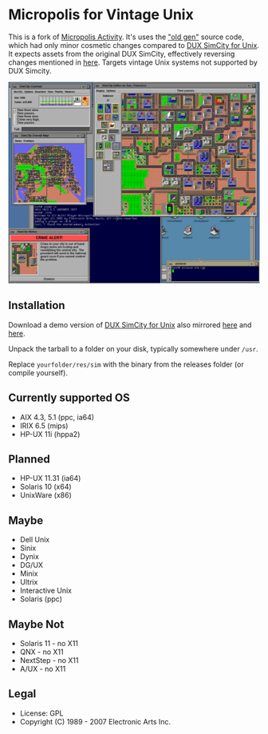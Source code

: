 # Micropolis for Vintage Unix

This is a fork of [Micropolis Activity](https://github.com/SimHacker/micropolis/tree/master/micropolis-activity). It's uses the ["old gen"](https://wiki.laptop.org/go/Micropolis#Old_Generation:_C_TCL/Tk_Micropolis) source code, which had only minor cosmetic changes compared to [DUX SimCity for Unix](https://web.archive.org/web/19970714233606/http://www.dux.com/simctyux.html). It expects assets from the original DUX SimCity, effectively reversing changes mentioned in [here](https://raw.githubusercontent.com/SimHacker/micropolis/master/micropolis-activity/src/PLAN.txt). Targets vintage Unix systems not supported by DUX Simcity.


![Micropolis-IRIX](simirix.png)

## Installation

Download a demo version of [DUX SimCity for Unix](https://web.archive.org/web/19970714233306/http://www.dux.com/demo.html) also mirrored [here](http://osarchive.org/apps/simcity) and [here](http://tenox.pdp-11.ru/apps/simcity/).

Unpack the tarball to a folder on your disk, typically somewhere under `/usr`.

Replace `yourfolder/res/sim` with the binary from the releases folder (or compile yourself). 

## Currently supported OS

- AIX 4.3, 5.1 (ppc, ia64)
- IRIX 6.5 (mips)
- HP-UX 11i (hppa2)

## Planned

- HP-UX 11.31 (ia64)
- Solaris 10 (x64)
- UnixWare (x86)

## Maybe

- Dell Unix
- Sinix
- Dynix
- DG/UX
- Minix
- Ultrix
- Interactive Unix
- Solaris (ppc)

## Maybe Not

- Solaris 11 - no X11
- QNX - no X11
- NextStep - no X11
- A/UX - no X11

## Legal

- License: GPL
- Copyright (C) 1989 - 2007 Electronic Arts Inc.
